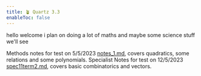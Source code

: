 ```yaml
---
title: 🪴 Quartz 3.3
enableToc: false
---
```


hello welcome i plan on doing a lot of maths and maybe some science stuff we'll see

Methods notes for test on 5/5/2023 [notes_1.md](here), covers quadratics, some relations and some polynomials.
Specialist Notes for test on 12/5/2023 [spec11term2.md](here), covers basic combinatorics and vectors.
